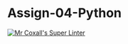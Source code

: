 # Assign-04-Python
[![Mr Coxall's Super Linter](https://github.com/ICS3U-C-Programming-AlexKapajika/Assign-04-Python/workflows/Mr%20Coxall's%20Super%20Linter/badge.svg)](https://github.com/ICS3U-C-Programming-AlexKapajika/Assign-04-Python/actions/)
